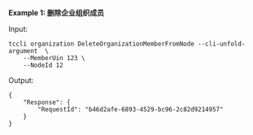 **Example 1: 删除企业组织成员**



Input: 

```
tccli organization DeleteOrganizationMemberFromNode --cli-unfold-argument  \
    --MemberUin 123 \
    --NodeId 12
```

Output: 
```
{
    "Response": {
        "RequestId": "b46d2afe-6893-4529-bc96-2c82d9214957"
    }
}
```

